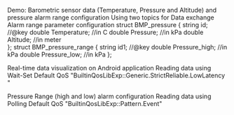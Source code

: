 Demo: Barometric sensor data (Temperature, Pressure and Altitude) and pressure alarm range configuration 
  Using two topics for
    Data exchange 
    Alarm range parameter configuration
          struct BMP_pressure {
               string id; //@key
               double Temperature; //in C
               double Pressure; //in kPa
               double Altitude; //in meter   
          };
          struct BMP_pressure_range {
               string id1; //@key
               double Pressure_high; //in kPa 
               double Pressure_low; //in kPa
          };

  Real-time data visualization on Android application
    Reading data using Wait-Set
    Default QoS "BuiltinQosLibExp::Generic.StrictReliable.LowLatency "

  Pressure Range (high and low) alarm configuration
    Reading data using Polling
    Default QoS "BuiltinQosLibExp::Pattern.Event"
